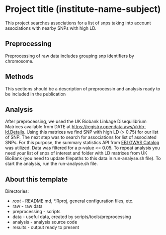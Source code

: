 # Project title (institute-name-subject)

This project searches associations for a list of snps taking into account associations with nearby SNPs with high LD.  

## Preprocessing
Preprocessing of raw data includes grouping snp identifiers by chromosome.

## Methods
This sections should be a description of preprocessin and analysis ready to be included in the publication

## Analysis
After preprocessing, we used the UK Biobank Linkage Disequilibrium Matrices available from DATE at https://registry.opendata.aws/ukbb-ld.Details. Using this matrixes we find SNP with high LD (> 0.75) for our list of SNP. The next step was to search for associations for list of associated SNPs. For this purpose, the summary statistics API from [EBI GWAS Catalog](https://www.ebi.ac.uk/gwas/home) was utilized. Data was filtered for a p-value <= 0.05.
To repeat analysis you need your list of snps of interest and folder with LD matrixes from UK BioBank (you need to update filepaths to this data in run-analyse.sh file). To start the analysis, run the run-analyse.sh file.

## About this template
Directories:
- _root_ - README.md, *.Rproj, general configuration files, etc.
- raw - raw data
- preprocessing - scripts
- data - useful data, created by scripts/tools/preprocessing
- analysis - analysis source code
- results - output ready to present
